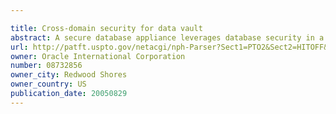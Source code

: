 ```yaml
---

title: Cross-domain security for data vault
abstract: A secure database appliance leverages database security in a consistent framework provides consistent, flexible, and adaptable security using mandatory access controls in addition to user and role based security for access control and accountability. A database system communicatively connected to a plurality of network domains, each network domain having a level of security, the database system comprises at least one database accessible from all of the plurality of network domains, the database comprising data, each unit of data having a level of security and access control security operable to provide access to a unit of data in the database to a network domain based on the level of security of the network domain and based on the level of security of the unit of data.
url: http://patft.uspto.gov/netacgi/nph-Parser?Sect1=PTO2&Sect2=HITOFF&p=1&u=%2Fnetahtml%2FPTO%2Fsearch-adv.htm&r=1&f=G&l=50&d=PALL&S1=08732856&OS=08732856&RS=08732856
owner: Oracle International Corporation
number: 08732856
owner_city: Redwood Shores
owner_country: US
publication_date: 20050829
---
```

